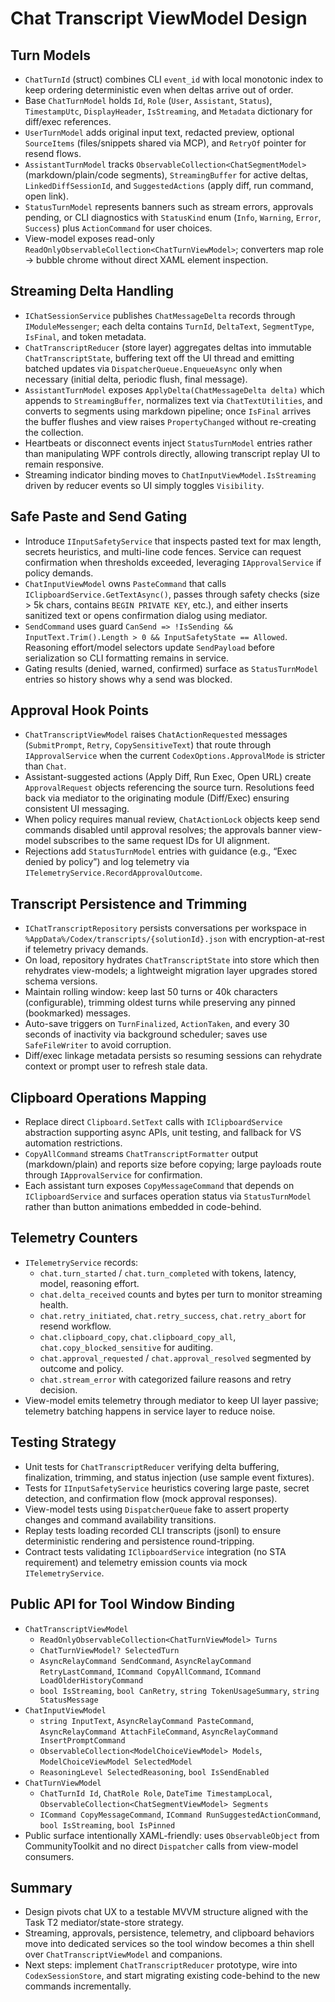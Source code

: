 # Chat Transcript ViewModel Design

## Turn Models
- `ChatTurnId` (struct) combines CLI `event_id` with local monotonic index to keep ordering deterministic even when deltas arrive out of order.
- Base `ChatTurnModel` holds `Id`, `Role` (`User`, `Assistant`, `Status`), `TimestampUtc`, `DisplayHeader`, `IsStreaming`, and `Metadata` dictionary for diff/exec references.
- `UserTurnModel` adds original input text, redacted preview, optional `SourceItems` (files/snippets shared via MCP), and `RetryOf` pointer for resend flows.
- `AssistantTurnModel` tracks `ObservableCollection<ChatSegmentModel>` (markdown/plain/code segments), `StreamingBuffer` for active deltas, `LinkedDiffSessionId`, and `SuggestedActions` (apply diff, run command, open link).
- `StatusTurnModel` represents banners such as stream errors, approvals pending, or CLI diagnostics with `StatusKind` enum (`Info`, `Warning`, `Error`, `Success`) plus `ActionCommand` for user choices.
- View-model exposes read-only `ReadOnlyObservableCollection<ChatTurnViewModel>`; converters map role → bubble chrome without direct XAML element inspection.

## Streaming Delta Handling
- `IChatSessionService` publishes `ChatMessageDelta` records through `IModuleMessenger`; each delta contains `TurnId`, `DeltaText`, `SegmentType`, `IsFinal`, and token metadata.
- `ChatTranscriptReducer` (store layer) aggregates deltas into immutable `ChatTranscriptState`, buffering text off the UI thread and emitting batched updates via `DispatcherQueue.EnqueueAsync` only when necessary (initial delta, periodic flush, final message).
- `AssistantTurnModel` exposes `ApplyDelta(ChatMessageDelta delta)` which appends to `StreamingBuffer`, normalizes text via `ChatTextUtilities`, and converts to segments using markdown pipeline; once `IsFinal` arrives the buffer flushes and view raises `PropertyChanged` without re-creating the collection.
- Heartbeats or disconnect events inject `StatusTurnModel` entries rather than manipulating WPF controls directly, allowing transcript replay UI to remain responsive.
- Streaming indicator binding moves to `ChatInputViewModel.IsStreaming` driven by reducer events so UI simply toggles `Visibility`.

## Safe Paste and Send Gating
- Introduce `IInputSafetyService` that inspects pasted text for max length, secrets heuristics, and multi-line code fences. Service can request confirmation when thresholds exceeded, leveraging `IApprovalService` if policy demands.
- `ChatInputViewModel` owns `PasteCommand` that calls `IClipboardService.GetTextAsync()`, passes through safety checks (size > 5k chars, contains `BEGIN PRIVATE KEY`, etc.), and either inserts sanitized text or opens confirmation dialog using mediator.
- `SendCommand` uses guard `CanSend => !IsSending && InputText.Trim().Length > 0 && InputSafetyState == Allowed`. Reasoning effort/model selectors update `SendPayload` before serialization so CLI formatting remains in service.
- Gating results (denied, warned, confirmed) surface as `StatusTurnModel` entries so history shows why a send was blocked.

## Approval Hook Points
- `ChatTranscriptViewModel` raises `ChatActionRequested` messages (`SubmitPrompt`, `Retry`, `CopySensitiveText`) that route through `IApprovalService` when the current `CodexOptions.ApprovalMode` is stricter than `Chat`.
- Assistant-suggested actions (Apply Diff, Run Exec, Open URL) create `ApprovalRequest` objects referencing the source turn. Resolutions feed back via mediator to the originating module (Diff/Exec) ensuring consistent UI messaging.
- When policy requires manual review, `ChatActionLock` objects keep send commands disabled until approval resolves; the approvals banner view-model subscribes to the same request IDs for UI alignment.
- Rejections add `StatusTurnModel` entries with guidance (e.g., “Exec denied by policy”) and log telemetry via `ITelemetryService.RecordApprovalOutcome`.

## Transcript Persistence and Trimming
- `IChatTranscriptRepository` persists conversations per workspace in `%AppData%/Codex/transcripts/{solutionId}.json` with encryption-at-rest if telemetry privacy demands.
- On load, repository hydrates `ChatTranscriptState` into store which then rehydrates view-models; a lightweight migration layer upgrades stored schema versions.
- Maintain rolling window: keep last 50 turns or 40k characters (configurable), trimming oldest turns while preserving any pinned (bookmarked) messages.
- Auto-save triggers on `TurnFinalized`, `ActionTaken`, and every 30 seconds of inactivity via background scheduler; saves use `SafeFileWriter` to avoid corruption.
- Diff/exec linkage metadata persists so resuming sessions can rehydrate context or prompt user to refresh stale data.

## Clipboard Operations Mapping
- Replace direct `Clipboard.SetText` calls with `IClipboardService` abstraction supporting async APIs, unit testing, and fallback for VS automation restrictions.
- `CopyAllCommand` streams `ChatTranscriptFormatter` output (markdown/plain) and reports size before copying; large payloads route through `IApprovalService` for confirmation.
- Each assistant turn exposes `CopyMessageCommand` that depends on `IClipboardService` and surfaces operation status via `StatusTurnModel` rather than button animations embedded in code-behind.

## Telemetry Counters
- `ITelemetryService` records:
  - `chat.turn_started` / `chat.turn_completed` with tokens, latency, model, reasoning effort.
  - `chat.delta_received` counts and bytes per turn to monitor streaming health.
  - `chat.retry_initiated`, `chat.retry_success`, `chat.retry_abort` for resend workflow.
  - `chat.clipboard_copy`, `chat.clipboard_copy_all`, `chat.copy_blocked_sensitive` for auditing.
  - `chat.approval_requested` / `chat.approval_resolved` segmented by outcome and policy.
  - `chat.stream_error` with categorized failure reasons and retry decision.
- View-model emits telemetry through mediator to keep UI layer passive; telemetry batching happens in service layer to reduce noise.

## Testing Strategy
- Unit tests for `ChatTranscriptReducer` verifying delta buffering, finalization, trimming, and status injection (use sample event fixtures).
- Tests for `IInputSafetyService` heuristics covering large paste, secret detection, and confirmation flow (mock approval responses).
- View-model tests using `DispatcherQueue` fake to assert property changes and command availability transitions.
- Replay tests loading recorded CLI transcripts (jsonl) to ensure deterministic rendering and persistence round-tripping.
- Contract tests validating `IClipboardService` integration (no STA requirement) and telemetry emission counts via mock `ITelemetryService`.

## Public API for Tool Window Binding
- `ChatTranscriptViewModel`
  - `ReadOnlyObservableCollection<ChatTurnViewModel> Turns`
  - `ChatTurnViewModel? SelectedTurn`
  - `AsyncRelayCommand SendCommand`, `AsyncRelayCommand RetryLastCommand`, `ICommand CopyAllCommand`, `ICommand LoadOlderHistoryCommand`
  - `bool IsStreaming`, `bool CanRetry`, `string TokenUsageSummary`, `string StatusMessage`
- `ChatInputViewModel`
  - `string InputText`, `AsyncRelayCommand PasteCommand`, `AsyncRelayCommand AttachFileCommand`, `AsyncRelayCommand InsertPromptCommand`
  - `ObservableCollection<ModelChoiceViewModel> Models`, `ModelChoiceViewModel SelectedModel`
  - `ReasoningLevel SelectedReasoning`, `bool IsSendEnabled`
- `ChatTurnViewModel`
  - `ChatTurnId Id`, `ChatRole Role`, `DateTime TimestampLocal`, `ObservableCollection<ChatSegmentViewModel> Segments`
  - `ICommand CopyMessageCommand`, `ICommand RunSuggestedActionCommand`, `bool IsStreaming`, `bool IsPinned`
- Public surface intentionally XAML-friendly: uses `ObservableObject` from CommunityToolkit and no direct `Dispatcher` calls from view-model consumers.

## Summary
- Design pivots chat UX to a testable MVVM structure aligned with the Task T2 mediator/state-store strategy.
- Streaming, approvals, persistence, telemetry, and clipboard behaviors move into dedicated services so the tool window becomes a thin shell over `ChatTranscriptViewModel` and companions.
- Next steps: implement `ChatTranscriptReducer` prototype, wire into `CodexSessionStore`, and start migrating existing code-behind to the new commands incrementally.
